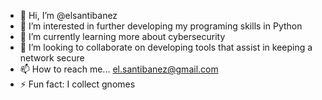 - 👋 Hi, I’m @elsantibanez
- 👀 I’m interested in further developing my programing skills in Python 
- 🌱 I’m currently learning more about cybersecurity 
- 💞️ I’m looking to collaborate on developing tools that assist in keeping a network secure
- 📫 How to reach me... el.santibanez@gmail.com
- ⚡ Fun fact: I collect gnomes 

<!---
elsantibanez/elsantibanez is a ✨ special ✨ repository because its `README.md` (this file) appears on your GitHub profile.
You can click the Preview link to take a look at your changes.
--->
